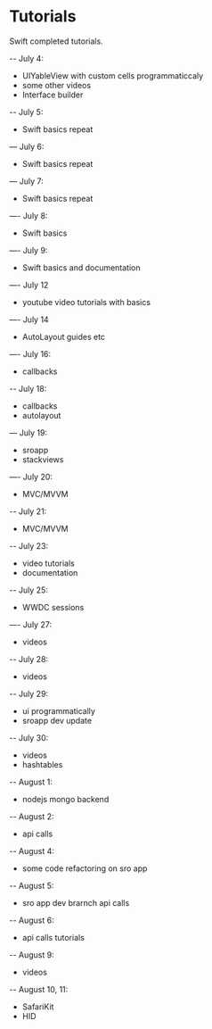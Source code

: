 # Tutorials
Swift completed tutorials.


-- July 4:
- UIYableView with custom cells programmaticcaly
- some other videos
- Interface builder

-- July 5:
- Swift basics repeat

— July 6:
- Swift basics repeat

— July 7:
- Swift basics repeat

—- July 8:
- Swift basics

—- July 9:
- Swift basics and documentation

—- July 12
- youtube video tutorials with basics

—- July 14
- AutoLayout guides etc

—- July 16:
- callbacks

-- July 18:
- callbacks
- autolayout

— July 19:
- sroapp
- stackviews

—- July 20:
- MVC/MVVM

-- July 21:
- MVC/MVVM

-- July 23:
- video tutorials
- documentation

-- July 25:
- WWDC sessions

—- July 27:
- videos

-- July 28:
- videos

-- July 29:
- ui programmatically
- sroapp dev update

-- July 30:
- videos
- hashtables

-- August 1:
- nodejs mongo backend

-- August 2:
- api calls

-- August 4:
- some code refactoring on sro app

-- August 5:
- sro app dev brarnch api calls

-- August 6:
- api calls tutorials

-- August 9:
- videos

-- August 10, 11:
- SafariKit
- HID

